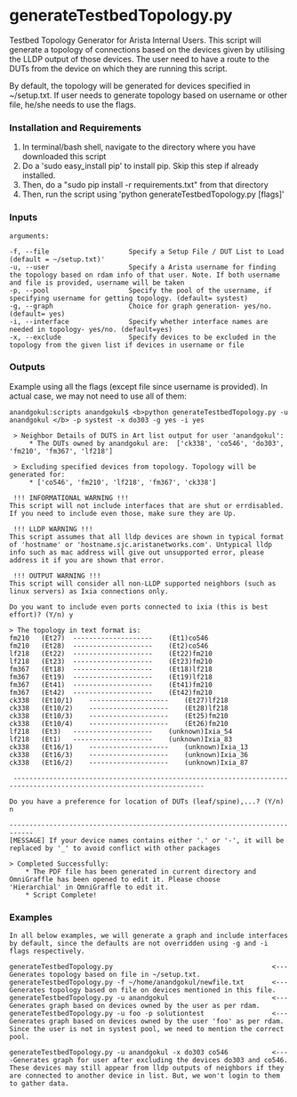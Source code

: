# generateTestbedTopology.py

Testbed Topology Generator for Arista Internal Users. 
This script will generate a topology of connections based on the devices given by utilising the LLDP output of those devices. The user need to have a route to the DUTs from the device on which they are running this script.

By default, the topology will be generated for devices specified in ~/setup.txt. If user needs to generate topology based on username or other file, he/she needs to use the flags.

### Installation and Requirements

1. In terminal/bash shell, navigate to the directory where you have downloaded this script
2. Do a 'sudo easy_install pip' to install pip. Skip this step if already installed.
2. Then, do a "sudo pip install -r requirements.txt" from that directory
3. Then, run the script using 'python generateTestbedTopology.py [flags]'

### Inputs

```
arguments:

-f, --file                    Specify a Setup File / DUT List to Load (default = ~/setup.txt)'
-u, --user                    Specify a Arista username for finding the topology based on rdam info of that user. Note. If both username and file is provided, username will be taken
-p, --pool                    Specify the pool of the username, if specifying username for getting topology. (default= systest)
-g, --graph                   Choice for graph generation- yes/no. (default= yes)
-i, --interface               Specify whether interface names are needed in topology- yes/no. (default=yes)
-x, --exclude                 Specify devices to be excluded in the topology from the given list if devices in username or file
```

### Outputs

Example using all the flags (except file since username is provided). In actual case, we may not need to use all of them:

```
anandgokul:scripts anandgokul$ <b>python generateTestbedTopology.py -u anandgokul </b> -p systest -x do303 -g yes -i yes

 > Neighbor Details of DUTS in Art list output for user 'anandgokul':
	 * The DUTs owned by anandgokul are:  ['ck338', 'co546', 'do303', 'fm210', 'fm367', 'lf218']

 > Excluding specified devices from topology. Topology will be generated for:
	 * ['co546', 'fm210', 'lf218', 'fm367', 'ck338']

 !!! INFORMATIONAL WARNING !!!
This script will not include interfaces that are shut or errdisabled. If you need to include even those, make sure they are Up.

 !!! LLDP WARNING !!!
This script assumes that all lldp devices are shown in typical format of 'hostname' or 'hostname.sjc.aristanetworks.com'. Untypical lldp info such as mac address will give out unsupported error, please address it if you are shown that error.

 !!! OUTPUT WARNING !!!
This script will consider all non-LLDP supported neighbors (such as linux servers) as Ixia connections only.

Do you want to include even ports connected to ixia (this is best effort)? (Y/n) y

> The topology in text format is:
fm210	(Et27)	--------------------	(Et1)co546
fm210	(Et28)	--------------------	(Et2)co546
lf218	(Et22)	--------------------	(Et22)fm210
lf218	(Et23)	--------------------	(Et23)fm210
fm367	(Et18)	--------------------	(Et18)lf218
fm367	(Et19)	--------------------	(Et19)lf218
fm367	(Et41)	--------------------	(Et41)fm210
fm367	(Et42)	--------------------	(Et42)fm210
ck338	(Et10/1)	--------------------	(Et27)lf218
ck338	(Et10/2)	--------------------	(Et28)lf218
ck338	(Et10/3)	--------------------	(Et25)fm210
ck338	(Et10/4)	--------------------	(Et26)fm210
lf218	(Et3)	--------------------	(unknown)Ixia_54
lf218	(Et1)	--------------------	(unknown)Ixia_83
ck338	(Et16/1)	--------------------	(unknown)Ixia_13
ck338	(Et16/3)	--------------------	(unknown)Ixia_36
ck338	(Et16/2)	--------------------	(unknown)Ixia_87

 ----------------------------------------------------------------------------------------------------------------------

Do you have a preference for location of DUTs (leaf/spine),...? (Y/n) n

----------------------------------------------------------------------------
[MESSAGE] If your device names contains either '.' or '-', it will be replaced by '_' to avoid conflict with other packages

> Completed Successfully:
	* The PDF file has been generated in current directory and OmniGraffle has been opened to edit it. Please choose 	   'Hierarchial' in OmniGraffle to edit it.
	* Script Complete!
```

### Examples
```
In all below examples, we will generate a graph and include interfaces by default, since the defaults are not overridden using -g and -i flags respectively.

generateTestbedTopology.py                                        <---Generates topology based on file in ~/setup.txt. 
generateTestbedTopology.py -f ~/home/anandgokul/newfile.txt       <---Generates topology based on file on devices mentioned in this file. 
generateTestbedTopology.py -u anandgokul                          <---Generates graph based on devices owned by the user as per rdam. 
generateTestbedTopology.py -u foo -p solutiontest                 <---Generates graph based on devices owned by the user 'foo' as per rdam. Since the user is not in systest pool, we need to mention the correct pool. 

generateTestbedTopology.py -u anandgokul -x do303 co546           <----Generates graph for user after excluding the devices do303 and co546. These devices may still appear from lldp outputs of neighbors if they are connected to another device in list. But, we won't login to them to gather data.
```
